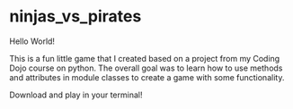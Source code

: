 # ninjas_vs_pirates

Hello World!

This is a fun little game that I created based on a project from my Coding Dojo course on python. The overall goal was to learn how to use methods and attributes in module classes to create a game with some functionality. 

Download and play in your terminal!

